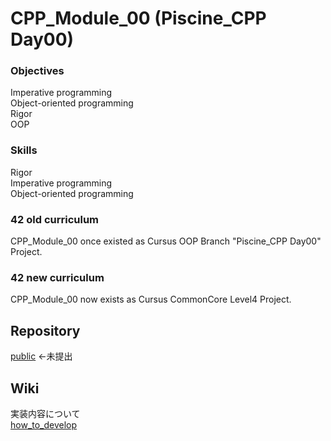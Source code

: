 # CPP_Module_00 (Piscine_CPP Day00)


### Objectives

Imperative programming  
Object-oriented programming  
Rigor  
OOP  

### Skills

Rigor  
Imperative programming  
Object-oriented programming  

### 42 old curriculum

CPP_Module_00 once existed as Cursus OOP Branch "Piscine_CPP Day00" Project.  

### 42 new curriculum

CPP_Module_00 now exists as Cursus CommonCore Level4 Project.  


## Repository

[public](https://github.com/mznmk/CPP_Module_00) ←未提出  


## Wiki

実装内容について  
[how_to_develop](./how_to_develop.md)  

